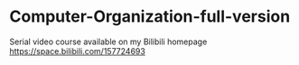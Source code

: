 # Computer-Organization-full-version
Serial video course available on my Bilibili homepage https://space.bilibili.com/157724693
